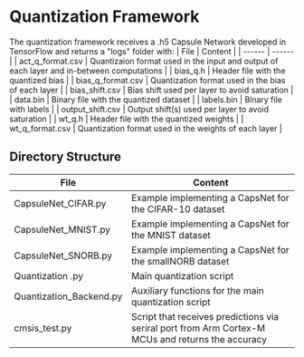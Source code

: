 # Quantization Framework
The quantization framework receives a .h5 Capsule Network developed in TensorFlow and returns a "logs" folder with:
| File | Content |
| ------ | ------ |
| act_q_format.csv | Quantizaion format used in the input and output of each layer and in-between computations |
| bias_q.h | Header file with the quantized bias |
| bias_q_format.csv | Quantization format used in the bias of each layer |
| bias_shift.csv | Bias shift used per layer to avoid saturation |
| data.bin | Binary file with the quantized dataset |
| labels.bin | Binary file with labels |
| output_shift.csv | Output shift(s) used per layer to avoid saturation |
| wt_q.h | Header file with the quantized weights |
| wt_q_format.csv | Quantization format used in the weights of each layer |

## Directory Structure
| File | Content |
| ------ | ------ |
| CapsuleNet_CIFAR.py | Example implementing a CapsNet for the CIFAR-10 dataset |
| CapsuleNet_MNIST.py | Example implementing a CapsNet for the MNIST dataset |
| CapsuleNet_SNORB.py | Example implementing a CapsNet for the smallNORB dataset |
| Quantization .py | Main quantization script |
| Quantization_Backend.py | Auxiliary functions for the main quantization script |
| cmsis_test.py | Script that receives predictions via seriral port from Arm Cortex-M MCUs and returns the accuracy |
